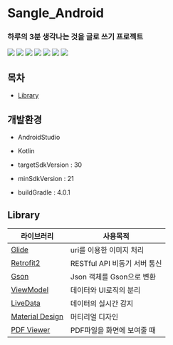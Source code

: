# Sangle_Android

### **하루의 3분 생각나는 것을 글로 쓰기 프로젝트**

<img src="https://user-images.githubusercontent.com/55642709/90132201-5778cc00-dda8-11ea-964c-258a538e9d85.png"/>
<img src="https://user-images.githubusercontent.com/55642709/90132259-72e3d700-dda8-11ea-8c28-04a039c6a567.png"/>
<img src="https://user-images.githubusercontent.com/55642709/90132302-81ca8980-dda8-11ea-8eac-e89e1bb8a396.png"/>
<img src="https://user-images.githubusercontent.com/55642709/90132267-75dec780-dda8-11ea-8e3f-9c5d086bde5b.png"/>
<img src="https://user-images.githubusercontent.com/55642709/90132272-770ff480-dda8-11ea-84ce-b4df8a59fcd6.png"/>
<img src="https://user-images.githubusercontent.com/55642709/90132275-78412180-dda8-11ea-8346-7b3d29b21552.png"/>
<img src="https://user-images.githubusercontent.com/55642709/90132279-7a0ae500-dda8-11ea-85e5-9119d89edd39.png"/>

## 목차

- [Library](#Library)

## 개발환경

- AndroidStudio

- Kotlin

- targetSdkVersion : 30

- minSdkVersion : 21

- buildGradle : 4.0.1

## Library

| 라이브러리                                                                           | 사용목적                     |
| ------------------------------------------------------------------------------------ | ---------------------------- |
| [Glide](https://github.com/bumptech/glide)                                           | uri를 이용한 이미지 처리     |
| [Retrofit2](https://github.com/square/retrofit)                                      | RESTful API 비동기 서버 통신 |
| [Gson](https://github.com/google/gson)                                               | Json 객체를 Gson으로 변환    |
| [ViewModel](https://developer.android.com/jetpack/androidx/releases/lifecycle?hl=ko) | 데이터와 UI로직의 분리       |
| [LiveData](https://developer.android.com/jetpack/androidx/releases/lifecycle?hl=ko)  | 데이터의 실시간 감지         |
| [Material Design](https://material.io/develop/android/docs/getting-started)          | 머티리얼 디자인              |
| [PDF Viewer](https://github.com/barteksc/AndroidPdfViewer)                           | PDF파일을 화면에 보여줄 때   |
